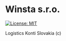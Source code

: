 # Winsta s.r.o. 
[![License: MIT](https://img.shields.io/badge/License-MIT-blue.svg)](https://opensource.org/licenses/MIT)

Logistics Konti Slovakia (c)


